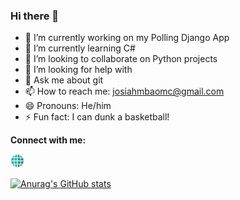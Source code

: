 ### Hi there 👋


- 🔭 I’m currently working on my Polling Django App
- 🌱 I’m currently learning C#
- 👯 I’m looking to collaborate on Python projects
- 🤔 I’m looking for help with 
- 💬 Ask me about git
- 📫 How to reach me: josiahmbaomc@gmail.com
- 😄 Pronouns: He/him
- ⚡ Fun fact: I can dunk a basketball!

**Connect with me:**

[<img width="22px" src="./website.png" />][website]


[![Anurag's GitHub stats](https://github-readme-stats.vercel.app/api?josiah-mbao=anuraghazra)](https://github.com/anuraghazra/github-readme-stats)

[website]: [https://google.com](https://youtu.be/dQw4w9WgXcQ)https://youtu.be/dQw4w9WgXcQ
